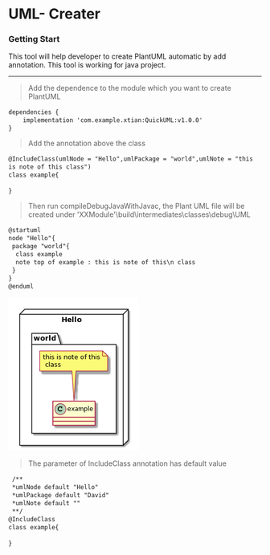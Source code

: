 # UML- Creater
### Getting Start
This tool will help developer to create PlantUML automatic by add annotation. This tool is working for java project.

---
>Add the dependence to the module which you want to create PlantUML
~~~~
dependencies {
    implementation 'com.example.xtian:QuickUML:v1.0.0'
}
~~~~
>Add the annotation above the class
~~~
@IncludeClass(umlNode = "Hello",umlPackage = "world",umlNote = "this is note of this class")
class example{

}
~~~
>Then run compileDebugJavaWithJavac, the Plant UML file will be created under 'XXModule'\build\intermediates\classes\debug\UML
~~~
@startuml
node "Hello"{
 package "world"{
  class example
  note top of example : this is note of this\n class 
 }
}
@enduml
~~~
![avatar](https://github.com/tianxunaicaoke/UML--Creater/blob/master/UMLExample.png)
>The parameter of IncludeClass annotation has default value
~~~
 /**
 *umlNode default "Hello"
 *umlPackage default "David"
 *umlNote default ""
 **/
@IncludeClass
class example{

}
~~~
